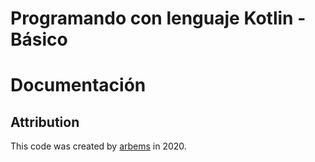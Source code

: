 # Programando con lenguaje Kotlin - Básico

# Documentación


## Attribution

This code was created by [arbems](https://github.com/arbems) in 2020.